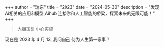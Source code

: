 +++
author = "瑞东"
title = "2023"
date = "2024-05-30"
description = "发现Ai相关的应用和模型,Aihub 连接你和人工智能的桥梁，探索未来的无限可能！"
+++

> 大胆策划 小心实施

现在是 2023 年 4 月 13, 我问自己 何为人生第一等事？
